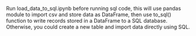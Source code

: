 Run load_data_to_sql.ipynb before running sql code, this will use pandas module to import csv and store data as DataFrame, then use to_sql() function to write records stored in a DataFrame to a SQL database. 
Otherwise, you could create a new table and import data directly using SQL.
